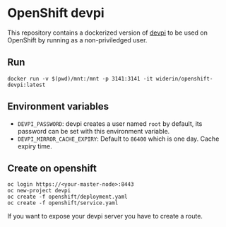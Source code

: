 # OpenShift devpi

This repository contains a dockerized version of [devpi](http://doc.devpi.net/)
to be used on OpenShift by running as a non-priviledged user.

## Run

    docker run -v $(pwd)/mnt:/mnt -p 3141:3141 -it widerin/openshift-devpi:latest

## Environment variables

- `DEVPI_PASSWORD`: devpi creates a user named `root` by default, its password
  can be set with this environment variable.
- `DEVPI_MIRROR_CACHE_EXPIRY`: Default to `86400` which is one day. Cache expiry time.

## Create on openshift

    oc login https://<your-master-node>:8443
    oc new-project devpi
    oc create -f openshift/deployment.yaml
    oc create -f openshift/service.yaml

If you want to expose your devpi server you have to create a route.
